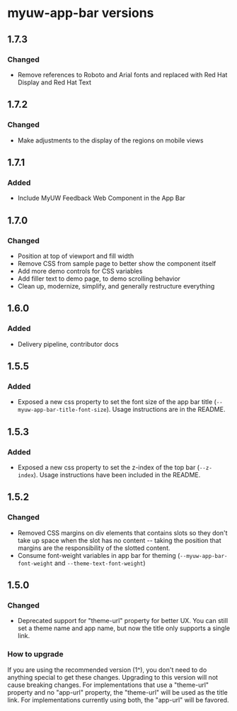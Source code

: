 # myuw-app-bar versions

## 1.7.3

### Changed

* Remove references to Roboto and Arial fonts and replaced with Red Hat Display and Red Hat Text

## 1.7.2

### Changed

 * Make adjustments to the display of the regions on mobile views

## 1.7.1

### Added

 * Include MyUW Feedback Web Component in the App Bar

## 1.7.0

### Changed

 * Position at top of viewport and fill width
 * Remove CSS from sample page to better show the component itself
 * Add more demo controls for CSS variables
 * Add filler text to demo page, to demo scrolling behavior
 * Clean up, modernize, simplify, and generally restructure everything

## 1.6.0

### Added

* Delivery pipeline, contributor docs

## 1.5.5

### Added

* Exposed a new css property to set the font size of the app bar title (`--myuw-app-bar-title-font-size`). Usage instructions are in the README.

## 1.5.3

### Added

* Exposed a new css property to set the z-index of the top bar (`--z-index`). Usage instructions have been included in the README.

## 1.5.2

### Changed

* Removed CSS margins on div elements that contains slots so they don't take up space when the slot has no content -- taking the position that margins are the responsibility of the slotted content.
* Consume font-weight variables in app bar for theming (`--myuw-app-bar-font-weight` and `--theme-text-font-weight`)

## 1.5.0

### Changed

* Deprecated support for "theme-url" property for better UX. You can still set a theme name and app name, but now the title only supports a single link.

### How to upgrade

If you are using the recommended version (1^), you don't need to do anything special to get these changes. Upgrading to this version will not cause breaking changes. For implementations that use a "theme-url" property and no "app-url" property, the "theme-url" will be used as the title link. For implementations currently using both, the "app-url" will be favored.


